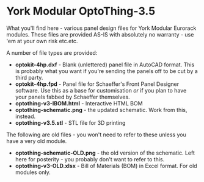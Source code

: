 # York Modular OptoThing-3.5

What you'll find here - various panel design files for York Modular Eurorack modules.
These files are provided AS-IS with absolutely no warranty - use 'em at your own risk etc.etc.

A number of file types are provided:

- **optokit-4hp.dxf** - Blank (unlettered) panel file in AutoCAD format. This is probably what you want if you're sending the panels off to be cut by a third party.
- **optokit-4hp.fpd** - Panel file for Schaeffer's Front Panel Designer software. Use this as a base for customisation _or_ if you plan to have your panels fabbed by Schaeffer themselves.
- **optothing-v3-IBOM.html** - Interactive HTML BOM
- **optothing-schematic.png** - the updated schematic. Work from this, instead.
- **optothing-v3.5.stl** - STL file for 3D printing

The following are old files - you won't need to refer to these unless you have a very old module.

- **optothing-schematic-OLD.png** - the old version of the schematic. Left here for posterity - you probably don't want to refer to this.
- **optothing-v3-OLD.xlsx** - Bill of Materials (BOM) in Excel format. For old modules only.

